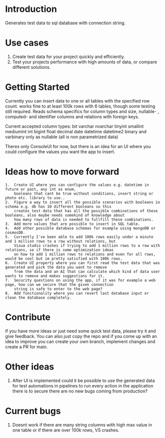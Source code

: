 # Introduction 
Generates test data to sql database with connection string. 

# Use cases
1. Create test data for your project quickly and efficiently.
2. Test your projects performance with high amounts of data, or compare different solutions.

# Getting Started
Currently you can insert data to one or all tables with the specified row count. works fine to at least 100k rows with 6 tables,
though some testing still required.
Reads schema specifics for column types and size, nullable- , computed- and identifier columns and relations with foreign keys.

Current accepted column types:
    bit
    varchar
    nvarchar
    tinyint
    smallint
    mediumint
    int
    bigint
    float
    decimal
    date
    datetime
    datetime2
    binary and varbinary only as nullable
    (all is non parametrized data)

Theres only ConsoleUI for now, but there is an idea for an UI where you could configure the values you want the app to insert.


# Ideas how to move forward
    1.  Create UI where you can configure the values e.g. datetime in future or past, any int as enum, 
        booleans that cant be true without conditions, insert string or photo etc. library to use..
    2.  Figure a way to insert all the possible scenarios with booleans in schema e.g. db has 10 different booleans so this
        creates test data that has all the possible combinations of these booleans, also maybe needs somekind of knowledge about
        how many rows of data is needed to fullfill these combinations.
    3.  Add more values that are possible to insert in SQL table.
    4.  Add other possible database schemas for example using mongoDB or cosmosDB.
    5.  Currently I've been able to add 100k rows easily under a minute and 1 million rows to a row without relations, but 
        Visua studio crashes if trying to add 1 million rows to a row with relations, so if there is some optimization ideas
        on how to add 1 million rows to relations and even for all rows, would be cool but im pretty satisfied with 100k rows.
    6.  Create UI property where you can first read the test data that was generated and pick the data you want to remove 
        from the data and an AI that can calculate which kind of data user wants to remove and makes suggestions for it.
    7.  Security questions on using the app, if it was for example a web page, how can we secure that the given connection
        string is safe to enter to the web page?
    8.  Add functionality where you can revert last database input or clean the database completely.


# Contribute
If you have more ideas or just need some quick test data, please try it and give feedback. You can also just copy the repo 
and if you come up with an idea to improve you can create your own branch, implement changes and create a PR for main.

# Other ideas
1. After UI is implemented could it be possible to use the generated data for test automations in pipelines to run every action 
in the application there is to secure there are no new bugs coming from production?

# Current bugs
1. Doesnt work if there are many string columns with high max value in one table or if there are over 100k rows, VS crashes.